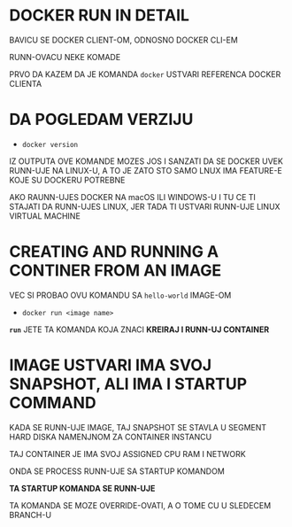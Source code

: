 # DOCKER RUN IN DETAIL

BAVICU SE DOCKER CLIENT-OM, ODNOSNO DOCKER CLI-EM

RUNN-OVACU NEKE KOMADE

PRVO DA KAZEM DA JE KOMANDA `docker` USTVARI REFERENCA DOCKER CLIENTA

# DA POGLEDAM VERZIJU

- `docker version`

IZ OUTPUTA OVE KOMANDE MOZES JOS I SANZATI DA SE DOCKER UVEK RUNN-UJE NA LINUX-U, A TO JE ZATO STO SAMO LNUX IMA FEATURE-E KOJE SU DOCKERU POTREBNE

AKO RAUNN-UJES DOCKER NA macOS ILI WINDOWS-U I TU CE TI STAJATI DA RUNN-UJES LINUX, JER TADA TI USTVARI RUNN-UJE LINUX VIRTUAL MACHINE

# CREATING AND RUNNING A CONTINER FROM AN IMAGE

VEC SI PROBAO OVU KOMANDU SA `hello-world`
 IMAGE-OM
- `docker run <image name>`

**`run`** JETE TA KOMANDA KOJA ZNACI **KREIRAJ I RUNN-UJ CONTAINER**

# IMAGE USTVARI IMA SVOJ SNAPSHOT, ALI IMA I STARTUP COMMAND

KADA SE RUNN-UJE IMAGE, TAJ SNAPSHOT SE STAVLA U SEGMENT HARD DISKA NAMENJNOM ZA CONTAINER INSTANCU

TAJ CONTAINER JE IMA SVOJ ASSIGNED CPU RAM I NETWORK

ONDA SE PROCESS RUNN-UJE SA STARTUP KOMANDOM

**TA STARTUP KOMANDA SE RUNN-UJE**

TA KOMANDA SE MOZE OVERRIDE-OVATI, A O TOME CU U SLEDECEM BRANCH-U


